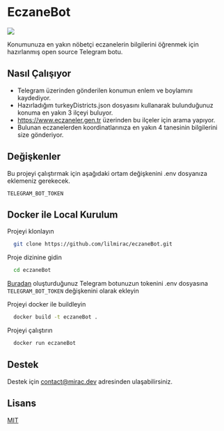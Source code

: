 
# EczaneBot 
![](https://img.shields.io/badge/Python-Docker-blue) 

Konumunuza en yakın nöbetçi eczanelerin bilgilerini öğrenmek için hazırlanmış open source Telegram botu.



## Nasıl Çalışıyor

- Telegram üzerinden gönderilen konumun enlem ve boylamını kaydediyor.
- Hazırladığım turkeyDistricts.json dosyasını kullanarak bulunduğunuz konuma en yakın 3 ilçeyi buluyor.
- https://www.eczaneler.gen.tr üzerinden bu ilçeler için arama yapıyor.
- Bulunan eczanelerden koordinatlarınıza en yakın 4 tanesinin bilgilerini size gönderiyor.

  
## Değişkenler

Bu projeyi çalıştırmak için aşağıdaki ortam değişkenini .env dosyanıza eklemeniz gerekecek.


`TELEGRAM_BOT_TOKEN`

  
## Docker ile Local Kurulum

Projeyi klonlayın

```bash
  git clone https://github.com/lilmirac/eczaneBot.git
```

Proje dizinine gidin

```bash
  cd eczaneBot
```
[Buradan](https://t.me/BotFather) oluşturduğunuz Telegram botunuzun tokenini .env dosyasına `TELEGRAM_BOT_TOKEN` değişkenini olarak ekleyin

Projeyi docker ile buildleyin

```bash
  docker build -t eczaneBot .
```

Projeyi çalıştırın

```bash
  docker run eczaneBot
```

  
## Destek

Destek için contact@mirac.dev adresinden ulaşabilirsiniz.

  
## Lisans

[MIT](https://github.com/lilmirac/eczaneBot/blob/main/LICENSE)

  